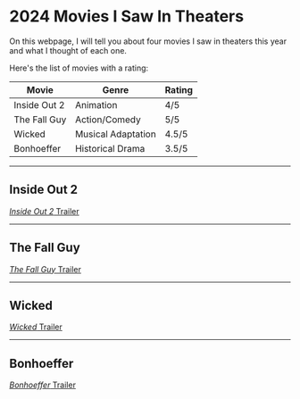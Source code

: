 # 2024 Movies I Saw In Theaters

On this webpage, I will tell you about four movies I saw in theaters this year and what I thought of each one.

Here's the list of movies with a rating:

| Movie | Genre | Rating |
|----------|----------|----------|
| Inside Out 2 | Animation | 4/5 |
| The Fall Guy | Action/Comedy | 5/5 |
| Wicked | Musical Adaptation | 4.5/5 |
| Bonhoeffer | Historical Drama | 3.5/5 |

---
## Inside Out 2
[_Inside Out 2_ Trailer](https://www.youtube.com/watch?v=LEjhY15eCx0)

---
## The Fall Guy
[_The Fall Guy_ Trailer](https://www.youtube.com/watch?v=j7jPnwVGdZ8)

---
## Wicked
[_Wicked_ Trailer](https://www.youtube.com/watch?v=6COmYeLsz4c)

---
## Bonhoeffer
[_Bonhoeffer_ Trailer](https://www.youtube.com/watch?v=WZM90izJ8sI)